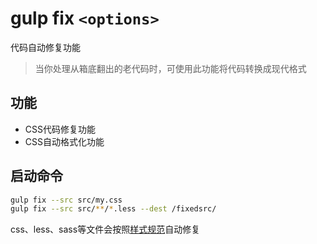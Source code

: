 gulp fix `<options>`
=====

代码自动修复功能

> 当你处理从箱底翻出的老代码时，可使用此功能将代码转换成现代格式

## 功能

-   CSS代码修复功能
-   CSS自动格式化功能

## 启动命令

```bash
gulp fix --src src/my.css
gulp fix --src src/**/*.less --dest /fixedsrc/
```

css、less、sass等文件会按照[样式规范](./docs/style_standard.md)自动修复

